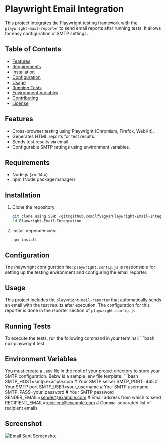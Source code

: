 # Playwright Email Integration

This project integrates the Playwright testing framework with the `playwright-mail-reporter` to send email reports after running tests. It allows for easy configuration of SMTP settings.

## Table of Contents

- [Features](#features)
- [Requirements](#requirements)
- [Installation](#installation)
- [Configuration](#configuration)
- [Usage](#usage)
- [Running Tests](#running-tests)
- [Environment Variables](#environment-variables)
- [Contributing](#contributing)
- [License](#license)

## Features

- Cross-browser testing using Playwright (Chromium, Firefox, WebKit).
- Generates HTML reports for test results.
- Sends test results via email.
- Configurable SMTP settings using environment variables.

## Requirements

- Node.js (>= 14.x)
- npm (Node package manager)

## Installation

1. Clone the repository:

   ```bash
   git clone using SSH: <git@github.com:lfyagya/Playwright-Email-Integration.git>
   cd Playwright-Email-Integration

2. Install dependencies:
    ```bash
    npm install

## Configuration
The Playwright configuration file: `playwright.config.js` is responsible for setting up the testing environment and configuring the email reporter.

## Usage
This project includes the `playwright-mail-reporter` that automatically sends an email with the test results after execution. The configuration for this reporter is done in the reporter section of `playwright.config.js`.

## Running Tests
To execute the tests, run the following command in your terminal:
    ```bash
    npx playwright test

## Environment Variables
You must create a `.env` file in the root of your project directory to store your SMTP configuration. Below is a sample .env file template:
    ```bash
    SMTP_HOST=smtp.example.com        # Your SMTP server
    SMTP_PORT=465                     # Your SMTP port
    SMTP_USER=your_username            # Your SMTP username
    SMTP_PASS=your_password            # Your SMTP password
    SENDER_EMAIL=sender@example.com    # Email address from which to send
    RECIPIENT_EMAIL=recipient@example.com # Comma-separated list of recipient emails

## Screenshot

![Email Sent Screenshot](./images/playwright_email_integration.png)